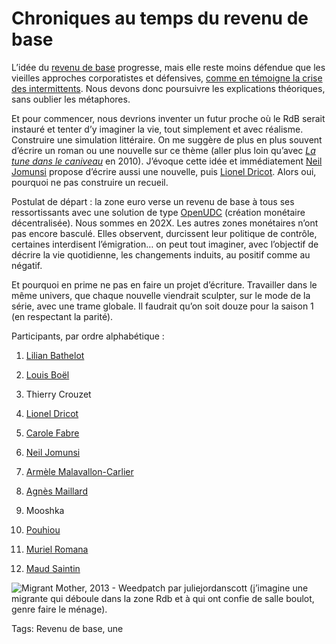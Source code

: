 # Chroniques au temps du revenu de base

L’idée du [revenu de base](/tag/revenu-de-base/) progresse, mais elle reste moins défendue que les vieilles approches corporatistes et défensives, [comme en témoigne la crise des intermittents](/2014/06/13/crise-des-intermittents-une-belle-opportunite/). Nous devons donc poursuivre les explications théoriques, sans oublier les métaphores.

Et pour commencer, nous devrions inventer un futur proche où le RdB serait instauré et tenter d’y imaginer la vie, tout simplement et avec réalisme. Construire une simulation littéraire. On me suggère de plus en plus souvent d’écrire un roman ou une nouvelle sur ce thème (aller plus loin qu’avec [*La tune dans le caniveau*](/tune-caniveau/) en 2010). J’évoque cette idée et immédiatement [Neil Jomunsi](https://twitter.com/NeilJomunsi/status/477410627527671809) propose d’écrire aussi une nouvelle, puis [Lionel Dricot](https://twitter.com/ploum/status/477411068047015936). Alors oui, pourquoi ne pas construire un recueil.

Postulat de départ : la zone euro verse un revenu de base à tous ses ressortissants avec une solution de type [OpenUDC](http://www.openudc.org/) (création monétaire décentralisée). Nous sommes en 202X. Les autres zones monétaires n’ont pas encore basculé. Elles observent, durcissent leur politique de contrôle, certaines interdisent l’émigration… on peut tout imaginer, avec l’objectif de décrire la vie quotidienne, les changements induits, au positif comme au négatif.

Et pourquoi en prime ne pas en faire un projet d’écriture. Travailler dans le même univers, que chaque nouvelle viendrait sculpter, sur le mode de la série, avec une trame globale. Il faudrait qu’on soit douze pour la saison 1 (en respectant la parité).

Participants, par ordre alphabétique :

1. [Lilian Bathelot](http://lilian.bathelot.free.fr/)

2. [Louis Boël](http://sortirdelacriseparlehaut.overblog.com/)

3. Thierry Crouzet

4. [Lionel Dricot](http://ploum.net/)

5. [Carole Fabre](http://www.reglesdejeux.com/)

6. [Neil Jomunsi](http://page42.org/)

7. [Armèle Malavallon-Carlier](https://www.facebook.com/armele.malavalloncarlier)

8. [Agnès Maillard](http://blog.monolecte.fr/)

9. Mooshka

10. [Pouhiou](http://pouhiou.com/)

11. [Muriel Romana](http://www.muriel-romana.com/)

12. [Maud Saintin](http://maudsaintin.blogspot.fr/)

![Migrant Mother, 2013 - Weedpatch par juliejordanscott (j’imagine une migrante qui déboule dans la zone Rdb et à qui ont confie de salle boulot, genre faire le ménage).](https://tcrouzet.com/images_tc/2014/06/migrant-600x836.jpg)



Tags: Revenu de base, une